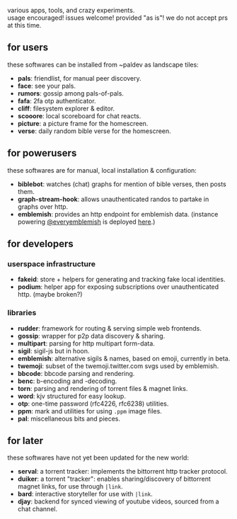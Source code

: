 various apps, tools, and crazy experiments.  
usage encouraged! issues welcome! provided "as is"! we do not accept prs at this time.

## for users

these softwares can be installed from ~paldev as landscape tiles:

- **pals**: friendlist, for manual peer discovery.
- **face**: see your pals.
- **rumors**: gossip among pals-of-pals.
- **fafa**: 2fa otp authenticator.
- **cliff**: filesystem explorer & editor.
- **scooore**: local scoreboard for chat reacts.
- **picture**: a picture frame for the homescreen.
- **verse**: daily random bible verse for the homescreen.

## for powerusers

these softwares are for manual, local installation & configuration:

- **biblebot**: watches (chat) graphs for mention of bible verses, then posts them.
- **graph-stream-hook**: allows unauthenticated randos to partake in graphs over http.
- **emblemish**: provides an http endpoint for emblemish data. (instance powering [@everyemblemish](https://twitter.com/everyemblemish) is deployed [here](http://159.65.204.48:8081/emblemish/random.html).)

## for developers

### userspace infrastructure

- **fakeid**: store + helpers for generating and tracking fake local identities.
- **podium**: helper app for exposing subscriptions over unauthenticated http. (maybe broken?)

### libraries

- **rudder**: framework for routing & serving simple web frontends.
- **gossip**: wrapper for p2p data discovery & sharing.
- **multipart**: parsing for http multipart form-data.
- **sigil**: sigil-js but in hoon.
- **emblemish**: alternative sigils & names, based on emoji, currently in beta.
- **twemoji**: subset of the twemoji.twitter.com svgs used by emblemish.
- **bbcode**: bbcode parsing and rendering.
- **benc**: b-encoding and -decoding.
- **torn**: parsing and rendering of torrent files & magnet links.
- **word**: kjv structured for easy lookup.
- **otp**: one-time password (rfc4226, rfc6238) utilities.
- **ppm**: mark and utilities for using `.ppm` image files.
- **pal**: miscellaneous bits and pieces.

## for later

these softwares have not yet been updated for the new world:

- **serval**: a torrent tracker: implements the bittorrent http tracker protocol.
- **duiker**: a torrent "tracker": enables sharing/discovery of bittorrent magnet links, for use through `|link`.
- **bard**: interactive storyteller for use with `|link`.
- **djay**: backend for synced viewing of youtube videos, sourced from a chat channel.
